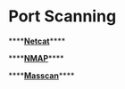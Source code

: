 # Port Scanning

\*\*\*\*[**Netcat**](../practice-tools/netcat.md#port-scan-on-ports-3000-3999)\*\*\*\*

\*\*\*\*[**NMAP**](nmap.md)\*\*\*\*

\*\*\*\*[**Masscan**](masscan.md)\*\*\*\*

